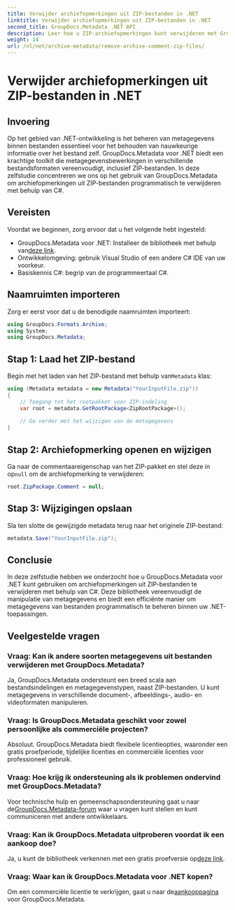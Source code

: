 ```yaml
---
title: Verwijder archiefopmerkingen uit ZIP-bestanden in .NET
linktitle: Verwijder archiefopmerkingen uit ZIP-bestanden in .NET
second_title: GroupDocs.Metadata .NET API
description: Leer hoe u ZIP-archiefopmerkingen kunt verwijderen met GroupDocs.Metadata voor .NET. Verbeter uw vaardigheden op het gebied van metadatabeheer.
weight: 14
url: /nl/net/archive-metadata/remove-archive-comment-zip-files/
---
```


# Verwijder archiefopmerkingen uit ZIP-bestanden in .NET

## Invoering
Op het gebied van .NET-ontwikkeling is het beheren van metagegevens binnen bestanden essentieel voor het behouden van nauwkeurige informatie over het bestand zelf. GroupDocs.Metadata voor .NET biedt een krachtige toolkit die metagegevensbewerkingen in verschillende bestandsformaten vereenvoudigt, inclusief ZIP-bestanden. In deze zelfstudie concentreren we ons op het gebruik van GroupDocs.Metadata om archiefopmerkingen uit ZIP-bestanden programmatisch te verwijderen met behulp van C#. 
## Vereisten
Voordat we beginnen, zorg ervoor dat u het volgende hebt ingesteld:
-  GroupDocs.Metadata voor .NET: Installeer de bibliotheek met behulp van[deze link](https://releases.groupdocs.com/metadata/net/).
- Ontwikkelomgeving: gebruik Visual Studio of een andere C# IDE van uw voorkeur.
- Basiskennis C#: begrip van de programmeertaal C#.

## Naamruimten importeren
Zorg er eerst voor dat u de benodigde naamruimten importeert:
```csharp
using GroupDocs.Formats.Archive;
using System;
using GroupDocs.Metadata;
```

## Stap 1: Laad het ZIP-bestand
 Begin met het laden van het ZIP-bestand met behulp van`Metadata` klas:
```csharp
using (Metadata metadata = new Metadata("YourInputFile.zip"))
{
    // Toegang tot het rootpakket voor ZIP-indeling
    var root = metadata.GetRootPackage<ZipRootPackage>();
    
    // Ga verder met het wijzigen van de metagegevens
}
```
## Stap 2: Archiefopmerking openen en wijzigen
Ga naar de commentaareigenschap van het ZIP-pakket en stel deze in op`null` om de archiefopmerking te verwijderen:
```csharp
root.ZipPackage.Comment = null;
```
## Stap 3: Wijzigingen opslaan
Sla ten slotte de gewijzigde metadata terug naar het originele ZIP-bestand:
```csharp
metadata.Save("YourInputFile.zip");
```

## Conclusie
In deze zelfstudie hebben we onderzocht hoe u GroupDocs.Metadata voor .NET kunt gebruiken om archiefopmerkingen uit ZIP-bestanden te verwijderen met behulp van C#. Deze bibliotheek vereenvoudigt de manipulatie van metagegevens en biedt een efficiënte manier om metagegevens van bestanden programmatisch te beheren binnen uw .NET-toepassingen.

## Veelgestelde vragen
### Vraag: Kan ik andere soorten metagegevens uit bestanden verwijderen met GroupDocs.Metadata?
Ja, GroupDocs.Metadata ondersteunt een breed scala aan bestandsindelingen en metagegevenstypen, naast ZIP-bestanden. U kunt metagegevens in verschillende document-, afbeeldings-, audio- en videoformaten manipuleren.
### Vraag: Is GroupDocs.Metadata geschikt voor zowel persoonlijke als commerciële projecten?
Absoluut. GroupDocs.Metadata biedt flexibele licentieopties, waaronder een gratis proefperiode, tijdelijke licenties en commerciële licenties voor professioneel gebruik.
### Vraag: Hoe krijg ik ondersteuning als ik problemen ondervind met GroupDocs.Metadata?
 Voor technische hulp en gemeenschapsondersteuning gaat u naar de[GroupDocs.Metadata-forum](https://forum.groupdocs.com/c/metadata/14) waar u vragen kunt stellen en kunt communiceren met andere ontwikkelaars.
### Vraag: Kan ik GroupDocs.Metadata uitproberen voordat ik een aankoop doe?
 Ja, u kunt de bibliotheek verkennen met een gratis proefversie op[deze link](https://releases.groupdocs.com/).
### Vraag: Waar kan ik GroupDocs.Metadata voor .NET kopen?
 Om een commerciële licentie te verkrijgen, gaat u naar de[aankooppagina](https://purchase.groupdocs.com/buy) voor GroupDocs.Metadata.